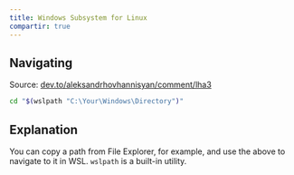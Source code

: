 ```yaml
---
title: Windows Subsystem for Linux
compartir: true
---
```

## Navigating

Source: [dev.to/aleksandrhovhannisyan/comment/lha3](https://dev.to/aleksandrhovhannisyan/comment/lha3)

```sh
cd "$(wslpath "C:\Your\Windows\Directory")"
```

## Explanation

You can copy a path from File Explorer, for example, and use the above to navigate to it in WSL. `wslpath` is a built-in utility.
